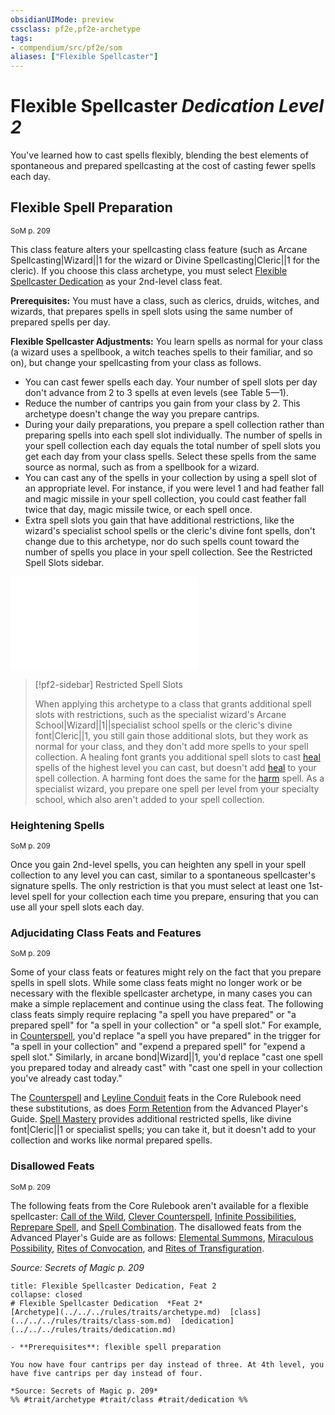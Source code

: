 ```yaml
---
obsidianUIMode: preview
cssclass: pf2e,pf2e-archetype
tags:
- compendium/src/pf2e/som
aliases: ["Flexible Spellcaster"]
---
```

# Flexible Spellcaster *Dedication Level 2*  

You've learned how to cast spells flexibly, blending the best elements of spontaneous and prepared spellcasting at the cost of casting fewer spells each day.

## Flexible Spell Preparation
<sup>SoM p. 209</sup>

This class feature alters your spellcasting class feature (such as Arcane Spellcasting|Wizard||1 for the wizard or Divine Spellcasting|Cleric||1 for the cleric). If you choose this class archetype, you must select [Flexible Spellcaster Dedication](../../feats/flexible-spellcaster-dedication-som.md) as your 2nd-level class feat.

**Prerequisites:** You must have a class, such as clerics, druids, witches, and wizards, that prepares spells in spell slots using the same number of prepared spells per day.

**Flexible Spellcaster Adjustments:** You learn spells as normal for your class (a wizard uses a spellbook, a witch teaches spells to their familiar, and so on), but change your spellcasting from your class as follows.

- You can cast fewer spells each day. Your number of spell slots per day don't advance from 2 to 3 spells at even levels (see Table 5—1).
- Reduce the number of cantrips you gain from your class by 2. This archetype doesn't change the way you prepare cantrips.
- During your daily preparations, you prepare a spell collection rather than preparing spells into each spell slot individually. The number of spells in your spell collection each day equals the total number of spell slots you get each day from your class spells. Select these spells from the same source as normal, such as from a spellbook for a wizard.
- You can cast any of the spells in your collection by using a spell slot of an appropriate level. For instance, if you were level 1 and had feather fall and magic missile in your spell collection, you could cast feather fall twice that day, magic missile twice, or each spell once.
- Extra spell slots you gain that have additional restrictions, like the wizard's specialist school spells or the cleric's divine font spells, don't change due to this archetype, nor do such spells count toward the number of spells you place in your spell collection. See the Restricted Spell Slots sidebar.

![Flexible Spellcaster Spells per Day](../../../Rules/tables/flexible-spellcaster-spells-per-day-som.md)

> [!pf2-sidebar] Restricted Spell Slots
> 
> When applying this archetype to a class that grants additional spell slots with restrictions, such as the specialist wizard's Arcane School|Wizard||1||specialist school spells or the cleric's divine font|Cleric||1, you still gain those additional slots, but they work as normal for your class, and they don't add more spells to your spell collection. A healing font grants you additional spell slots to cast [heal](../../spells/heal.md) spells of the highest level you can cast, but doesn't add [heal](../../spells/heal.md) to your spell collection. A harming font does the same for the [harm](../../spells/harm.md) spell. As a specialist wizard, you prepare one spell per level from your specialty school, which also aren't added to your spell collection.

### Heightening Spells
<sup>SoM p. 209</sup>

Once you gain 2nd-level spells, you can heighten any spell in your spell collection to any level you can cast, similar to a spontaneous spellcaster's signature spells. The only restriction is that you must select at least one 1st-level spell for your collection each time you prepare, ensuring that you can use all your spell slots each day.

### Adjucidating Class Feats and Features
<sup>SoM p. 209</sup>

Some of your class feats or features might rely on the fact that you prepare spells in spell slots. While some class feats might no longer work or be necessary with the flexible spellcaster archetype, in many cases you can make a simple replacement and continue using the class feat. The following class feats simply require replacing "a spell you have prepared" or "a prepared spell" for "a spell in your collection" or "a spell slot." For example, in [Counterspell](../../feats/counterspell-wizard.md), you'd replace "a spell you have prepared" in the trigger for "a spell in your collection" and "expend a prepared spell" for "expend a spell slot." Similarly, in arcane bond|Wizard||1, you'd replace "cast one spell you prepared today and already cast" with "cast one spell in your collection you've already cast today."

The [Counterspell](../../feats/counterspell-wizard.md) and [Leyline Conduit](../../feats/leyline-conduit.md) feats in the Core Rulebook need these substitutions, as does [Form Retention](../../feats/form-retention-apg.md) from the Advanced Player's Guide. [Spell Mastery](../../feats/spell-mastery-apg.md) provides additional restricted spells, like divine font|Cleric||1 or specialist spells; you can take it, but it doesn't add to your collection and works like normal prepared spells.

### Disallowed Feats
<sup>SoM p. 209</sup>

The following feats from the Core Rulebook aren't available for a flexible spellcaster: [Call of the Wild](../../feats/call-of-the-wild.md), [Clever Counterspell](../../feats/clever-counterspell.md), [Infinite Possibilities](../../feats/infinite-possibilities.md), [Reprepare Spell](../../feats/reprepare-spell.md), and [Spell Combination](../../feats/spell-combination.md). The disallowed feats from the Advanced Player's Guide are as follows: [Elemental Summons](../../feats/elemental-summons-apg.md), [Miraculous Possibility](../../feats/miraculous-possibility-apg.md), [Rites of Convocation](../../feats/rites-of-convocation-apg.md), and [Rites of Transfiguration](../../feats/rites-of-transfiguration-apg.md).

*Source: Secrets of Magic p. 209*

```ad-embed-feat
title: Flexible Spellcaster Dedication, Feat 2
collapse: closed
# Flexible Spellcaster Dedication  *Feat 2*  
[Archetype](../../../rules/traits/archetype.md)  [class](../../../rules/traits/class-som.md)  [dedication](../../../rules/traits/dedication.md)  

- **Prerequisites**: flexible spell preparation

You now have four cantrips per day instead of three. At 4th level, you have five cantrips per day instead of four.

*Source: Secrets of Magic p. 209*  
%% #trait/archetype #trait/class #trait/dedication %%
```
